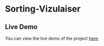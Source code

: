 # Sorting-Vizulaiser
## Live Demo
You can view the live demo of the project [here](https://deekshithadev.github.io/Sorting-Vizulaiser/).
